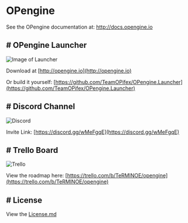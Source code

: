 # OPengine

See the OPengine documentation at: http://docs.opengine.io

## # OPengine Launcher
![Image of Launcher](http://i.imgur.com/wxRNclT.png)

Download at [http://opengine.io](http://opengine.io)

Or build it yourself: [https://github.com/TeamOPifex/OPengine.Launcher](https://github.com/TeamOPifex/OPengine.Launcher)

## # Discord Channel
![Discord](http://imgur.com/vltXpws.png)

Invite Link: [https://discord.gg/wMeFgqE](https://discord.gg/wMeFgqE)

## # Trello Board
![Trello](http://i.imgur.com/LXoKnoF.png)

View the roadmap here: [https://trello.com/b/TeRMlNOE/opengine](https://trello.com/b/TeRMlNOE/opengine)

## # License
View the [License.md](https://github.com/TeamOPifex/OPengine/blob/master/License.md)

